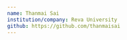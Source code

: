 ```yaml
---
name: Thanmai Sai
institution/company: Reva University
github: https://github.com/thanmaisai
---
```


